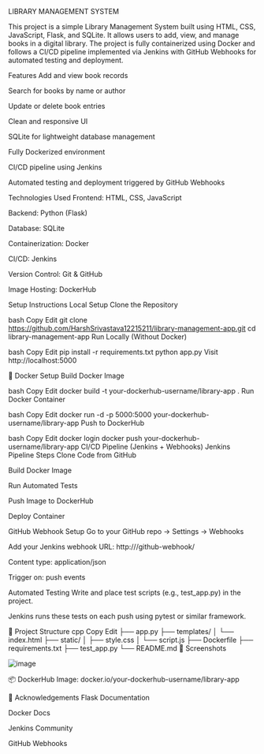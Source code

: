 LIBRARY MANAGEMENT SYSTEM

This project is a simple Library Management System built using HTML, CSS, JavaScript, Flask, and SQLite. It allows users to add, view, and manage books in a digital library. The project is fully containerized using Docker and follows a CI/CD pipeline implemented via Jenkins with GitHub Webhooks for automated testing and deployment.

Features
Add and view book records

Search for books by name or author

Update or delete book entries

Clean and responsive UI

SQLite for lightweight database management

Fully Dockerized environment

CI/CD pipeline using Jenkins

Automated testing and deployment triggered by GitHub Webhooks

Technologies Used
Frontend: HTML, CSS, JavaScript

Backend: Python (Flask)

Database: SQLite

Containerization: Docker

CI/CD: Jenkins

Version Control: Git & GitHub

Image Hosting: DockerHub

 Setup Instructions
Local Setup
Clone the Repository

bash
Copy
Edit
git clone https://github.com/HarshSrivastava12215211/library-management-app.git
cd library-management-app
Run Locally (Without Docker)

bash
Copy
Edit
pip install -r requirements.txt
python app.py
Visit http://localhost:5000

🐳 Docker Setup
Build Docker Image

bash
Copy
Edit
docker build -t your-dockerhub-username/library-app .
Run Docker Container

bash
Copy
Edit
docker run -d -p 5000:5000 your-dockerhub-username/library-app
Push to DockerHub

bash
Copy
Edit
docker login
docker push your-dockerhub-username/library-app
CI/CD Pipeline (Jenkins + Webhooks)
Jenkins Pipeline Steps
Clone Code from GitHub

Build Docker Image

Run Automated Tests

Push Image to DockerHub

Deploy Container

GitHub Webhook Setup
Go to your GitHub repo → Settings → Webhooks

Add your Jenkins webhook URL:
http://<your-jenkins-server>/github-webhook/

Content type: application/json

Trigger on: push events

Automated Testing
Write and place test scripts (e.g., test_app.py) in the project.

Jenkins runs these tests on each push using pytest or similar framework.

📂 Project Structure
cpp
Copy
Edit
├── app.py
├── templates/
│   └── index.html
├── static/
│   ├── style.css
│   └── script.js
├── Dockerfile
├── requirements.txt
├── test_app.py
└── README.md
📸 Screenshots

![image](https://github.com/user-attachments/assets/a061524b-4b76-475b-9676-5f6c0ee6f881)


📦 DockerHub
Image: docker.io/your-dockerhub-username/library-app

🙌 Acknowledgements
Flask Documentation

Docker Docs

Jenkins Community

GitHub Webhooks
